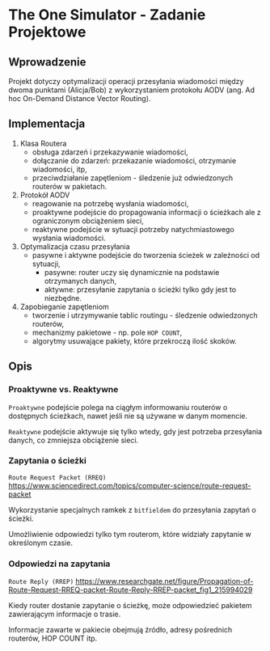 # The One Simulator - Zadanie Projektowe
## Wprowadzenie
Projekt dotyczy optymalizacji operacji przesyłania wiadomości między dwoma punktami (Alicja/Bob) z wykorzystaniem protokołu AODV (ang. Ad hoc On-Demand Distance Vector Routing).

## Implementacja 
1. Klasa Routera
    - obsługa zdarzeń i przekazywanie wiadomości,
    - dołączanie do zdarzeń: przekazanie wiadomości, otrzymanie wiadomości, itp,
    - przeciwdziałanie zapętleniom - śledzenie już odwiedzonych routerów w pakietach.
2. Protokół AODV
    - reagowanie na potrzebę wysłania wiadomości,
    - proaktywne podejście do propagowania informacji o ścieżkach ale z ograniczonym obciążeniem sieci,
    - reaktywne podejście w sytuacji potrzeby natychmiastowego wysłania wiadomości.  
3. Optymalizacja czasu przesyłania
    - pasywne i aktywne podejście do tworzenia ścieżek w zależności od sytuacji,
        - pasywne: router uczy się dynamicznie na podstawie otrzymanych danych,
        - aktywne: przesyłanie zapytania o ścieżki tylko gdy jest to niezbędne.
4. Zapobieganie zapętleniom
    - tworzenie i utrzymywanie tablic routingu - śledzenie odwiedzonych routerów,
    - mechanizmy pakietowe - np. pole `HOP COUNT`,
    - algorytmy usuwające pakiety, które przekroczą ilość skoków.

## Opis 
### Proaktywne vs. Reaktywne
`Proaktywne` podejście polega na ciągłym informowaniu routerów o dostępnych ścieżkach, nawet jeśli nie są używane w danym momencie.

`Reaktywne` podejście aktywuje się tylko wtedy, gdy jest potrzeba przesyłania danych, co zmniejsza obciążenie sieci.

### Zapytania o ścieżki
`Route Request Packet (RREQ)`
https://www.sciencedirect.com/topics/computer-science/route-request-packet

Wykorzystanie specjalnych ramkek z `bitfieldem` do przesyłania zapytań o ścieżki.

Umożliwienie odpowiedzi tylko tym routerom, które widziały zapytanie w określonym czasie.

### Odpowiedzi na zapytania
`Route Reply (RREP)`
https://www.researchgate.net/figure/Propagation-of-Route-Request-RREQ-packet-Route-Reply-RREP-packet_fig1_215994029

Kiedy router dostanie zapytanie o ścieżkę, może odpowiedzieć pakietem zawierającym informacje o trasie.

Informacje zawarte w pakiecie obejmują źródło, adresy pośrednich routerów, HOP COUNT itp.